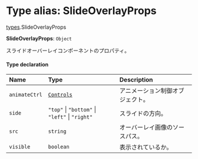 # Type alias: SlideOverlayProps

[types](../modules/types.md).SlideOverlayProps

 **SlideOverlayProps**: `Object`

スライドオーバーレイコンポーネントのプロパティ。

#### Type declaration

| Name | Type | Description |
| :------ | :------ | :------ |
| `animateCtrl` | [`Controls`](./types.Controls.md) | アニメーション制御オブジェクト。 |
| `side` | ``"top"`` \| ``"bottom"`` \| ``"left"`` \| ``"right"`` | スライドの方向。 |
| `src` | `string` | オーバーレイ画像のソースパス。 |
| `visible` | `boolean` | 表示されているか。 |
